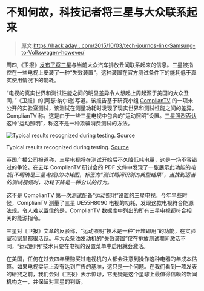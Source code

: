 # 不知何故，科技记者将三星与大众联系起来

> 原文:[https://hack aday . com/2015/10/03/tech-journos-link-Samsung-to-Volkswagen-however/](https://hackaday.com/2015/10/03/tech-journos-link-samsung-to-volkswagen-somehow/)

周四,《卫报》[发布了将三星](http://www.theguardian.com/environment/2015/oct/01/samsung-tvs-appear-more-energy-efficient-in-tests-than-in-real-life)与当前大众汽车排放丑闻联系起来的信息。三星被指控在一些电视上安装了一种“失效装置”，这种装置在官方测试条件下的能耗低于真实使用情况下的能耗。

“电视的真实世界和测试性能之间的明显差异令人想起上周起源于美国的大众丑闻，”《卫报》的(阿瑟·纳尔逊)写道。该报告基于研究小组 [ComplianTV](http://www.compliantv.eu/eu/about-the-project/home) 的一项未公开的实验室测试，该测试在测量功耗时发现了现实世界和测试性能之间的差异。ComplianTV 称，这是由于一些三星电视中包含的“运动照明”设置。[三星强烈否认](http://global.samsungtomorrow.com/samsung-firmly-rejects-the-guardians-article-on-tv-compliance-testing/)这种“运动照明”，称这不是一种欺骗消费测试的方法。

![Typical results recognized during testing. Source](../Images/85bad3999528c98f7ab4e7b4ade77f20.png)

Typical results recognized during testing. [Source](http://www.compliantv.eu/tmce/ComplianTV_TV_testing_workshop_Berlin2014.pdf)

英国广播公司报道称，三星电视将在测试开始后不久降低耗电量，这是一场不容错过的争论。在去年 ComplianTV 研讨会的 PDF 文件中发现了一张展示此功能的*电视(不明确是三星电视)的功耗图，标签为“测试期间识别的典型结果”，当找到适当的测试视频时，功耗下降是一种公认的行为。*

这不是 ComplianTV 第一次测试配备“运动照明”设置的三星电视。今年早些时候，ComplianTV 测量了三星 UE55H8090 电视的功耗，发现这款电视符合能源法规。令人难以置信的是，ComplianTV 数据库中列出的所有三星电视都符合相关的能源指令。

三星对《卫报》文章的反驳称，“运动照明”技术是一种“开箱即用”的功能，在实验室和家里都很活跃。与大众柴油发动机的“失效装置”仅在排放测试期间激活不同，“运动照明”技术只要在电视的设置菜单中启用就会激活。

在美国，任何在过去四年里购买过电视机的人都会注意到操作这种电器的年成本估算。如果电视实际上没有达到广告的基准，这只是一个问题。在我们看到一项发表的研究之前，我们会对《卫报》表示惊讶，它无疑是这个星球上最值得信赖的新闻机构之一，并保留对三星的判断。